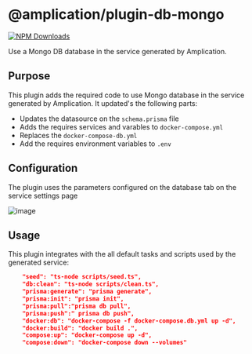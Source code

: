 # @amplication/plugin-db-mongo

[![NPM Downloads](https://img.shields.io/npm/dt/@amplication/plugin-db-mongo)](https://www.npmjs.com/package/@amplication/plugin-db-mongo) 

Use a Mongo DB database in the service generated by Amplication.

## Purpose

This plugin adds the required code to use Mongo database in the service generated by Amplication.
It updated's the following parts:
- Updates the datasource on the `schema.prisma` file
- Adds the requires services and varables to `docker-compose.yml`
- Replaces the `docker-compose-db.yml` 
- Add the requires environment variables to `.env`

## Configuration
The plugin uses the parameters configured on the database tab on the service settings page

![image](https://user-images.githubusercontent.com/43705455/190962515-6ffc6751-71de-4acb-9a85-da9e7096f923.png)


## Usage

This plugin integrates with the all default tasks and scripts used by the generated service:
```json
    "seed": "ts-node scripts/seed.ts",
    "db:clean": "ts-node scripts/clean.ts",
    "prisma:generate": "prisma generate",
    "prisma:init": "prisma init",
    "prisma:pull":"prisma db pull",
    "prisma:push":" prisma db push",
    "docker:db": "docker-compose -f docker-compose.db.yml up -d",
    "docker:build": "docker build .",
    "compose:up": "docker-compose up -d",
    "compose:down": "docker-compose down --volumes"
```    
